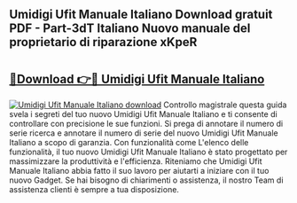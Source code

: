 ## Umidigi Ufit Manuale Italiano Download gratuit PDF - Part-3dT Italiano Nuovo manuale del proprietario di riparazione xKpeR

# <h2><a href="http://df93np.blite.top/?on=Umidigi+Ufit+Manuale+Italiano">🔗Download 👉🔴 Umidigi Ufit Manuale Italiano</a></h2>

[![Umidigi Ufit Manuale Italiano download](https://i.imgur.com/lujVjoI.png)](http://df93np.blite.top/?on=Umidigi+Ufit+Manuale+Italiano)
Controllo magistrale questa guida svela i segreti del tuo nuovo Umidigi Ufit Manuale Italiano e ti consente di controllare con precisione le sue funzioni. Si prega di annotare il numero di serie ricerca e annotare il numero di serie del nuovo Umidigi Ufit Manuale Italiano a scopo di garanzia. Con funzionalità come L'elenco delle funzionalità, il tuo nuovo Umidigi Ufit Manuale Italiano è stato progettato per massimizzare la produttività e l'efficienza. Riteniamo che Umidigi Ufit Manuale Italiano abbia fatto il suo lavoro per aiutarti a iniziare con il tuo nuovo Gadget. Se hai bisogno di chiarimenti o assistenza, il nostro Team di assistenza clienti è sempre a tua disposizione.
